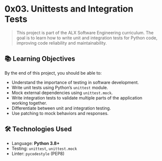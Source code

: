 # 0x03. Unittests and Integration Tests

> This project is part of the ALX Software Engineering curriculum. The goal is to learn how to write unit and integration tests for Python code, improving code reliability and maintainability.

## 📚 Learning Objectives

By the end of this project, you should be able to:

- Understand the importance of testing in software development.
- Write unit tests using Python’s `unittest` module.
- Mock external dependencies using `unittest.mock`.
- Write integration tests to validate multiple parts of the application working together.
- Differentiate between unit and integration testing.
- Use patching to mock behaviors and responses.

## 🛠️ Technologies Used

- Language: **Python 3.8+**
- Testing: `unittest`, `unittest.mock`
- Linter: `pycodestyle` (PEP8)


